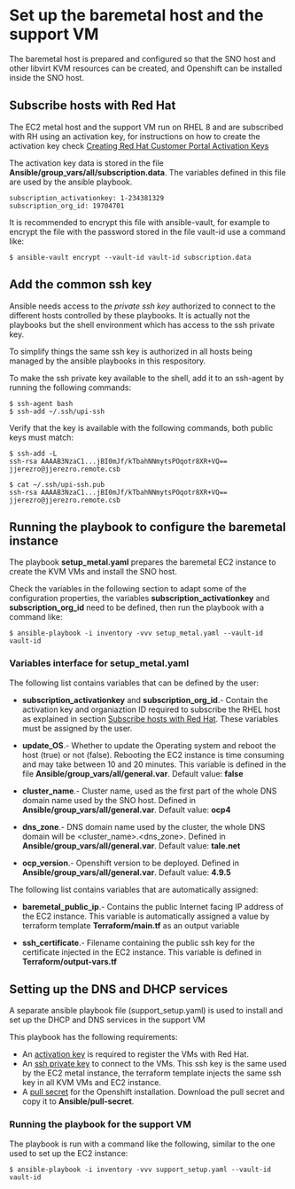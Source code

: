 # Set up the baremetal host and the support VM

The baremetal host is prepared and configured so that the SNO host and other libvirt KVM resources can be created, and Openshift can be installed inside the SNO host.

## Subscribe hosts with Red Hat
The EC2 metal host and the support VM run on RHEL 8 and are subscribed with RH using an activation key, for instructions on how to create the activation key check [Creating Red Hat Customer Portal Activation Keys](https://access.redhat.com/articles/1378093)

The activation key data is stored in the file **Ansible/group_vars/all/subscription.data**.  The variables defined in this file are used by the ansible playbook.
```
subscription_activationkey: 1-234381329
subscription_org_id: 19704701
```
It is recommended to encrypt this file with ansible-vault, for example to encrypt the file with the password stored in the file vault-id use a command like:
```
$ ansible-vault encrypt --vault-id vault-id subscription.data
```

## Add the common ssh key

Ansible needs access to the _private ssh key_ authorized to connect to the different hosts controlled by these playbooks.  It is actually not the playbooks but the shell environment which has access to the ssh private key.

To simplify things the same ssh key is authorized in all hosts being managed by the ansible playbooks in this respository.

To make the ssh private key available to the shell, add it to an ssh-agent by running the following commands:

```
$ ssh-agent bash
$ ssh-add ~/.ssh/upi-ssh
```
Verify that the key is available with the following commands, both public keys must match:
```
$ ssh-add -L
ssh-rsa AAAAB3NzaC1...jBI0mJf/kTbahNNmytsPOqotr8XR+VQ== jjerezro@jjerezro.remote.csb

$ cat ~/.ssh/upi-ssh.pub 
ssh-rsa AAAAB3NzaC1...jBI0mJf/kTbahNNmytsPOqotr8XR+VQ== jjerezro@jjerezro.remote.csb
```
## Running the playbook to configure the baremetal instance

The playbook **setup_metal.yaml** prepares the baremetal EC2 instance to create the KVM VMs and install the SNO host.

Check the variables in the following section to adapt some of the configuration properties, the variables **subscription_activationkey** and **subscription_org_id** need to be defined, then run the playbook with a command like:

```
$ ansible-playbook -i inventory -vvv setup_metal.yaml --vault-id vault-id
```

### Variables interface for setup_metal.yaml

The following list contains variables that can be defined by the user:

* **subscription_activationkey** and **subscription_org_id**.- Contain the activation key and organiaztion ID required to subscribe the RHEL host as explained in section [Subscribe hosts with Red Hat](#subscribe-hosts-with-red-hat).  These variables must be assigned by the user.

* **update_OS**.- Whether to update the Operating system and reboot the host (true) or not (false).  Rebooting the EC2 instance is time consuming and may take between 10 and 20 minutes.  This variable is defined in the file **Ansible/group_vars/all/general.var**. Default value: **false**

* **cluster_name**.- Cluster name, used as the first part of the whole DNS domain name used by the SNO host.  Defined in **Ansible/group_vars/all/general.var**.  Default value: **ocp4**

* **dns_zone**.- DNS domain name used by the cluster, the whole DNS domain will be \<cluster_name\>.\<dns_zone\>. Defined in **Ansible/group_vars/all/general.var**.  Default value: **tale.net**

* **ocp_version**.- Openshift version to be deployed.  Defined in **Ansible/group_vars/all/general.var**.  Default value: **4.9.5**

The following list contains variables that are automatically assigned:

* **baremetal_public_ip**.- Contains the public Internet facing IP address of the EC2 instance.  This variable is automatically assigned a value by terraform template **Terraform/main.tf** as an output variable

* **ssh_certificate**.- Filename containing the public ssh key for the certificate injected in the EC2 instance.  This variable is defined in **Terraform/output-vars.tf**

## Setting up the DNS and DHCP services

A separate ansible playbook file (support_setup.yaml) is used to install and set up the DHCP and DNS services in the support VM

This playbook has the following requirements:

* An [activation key](#subscribe-the-host-with-red-hat) is required to register the VMs with Red Hat.  
* An [ssh private key](#add-the-ec2-user-ssh-key) to connect to the VMs. This ssh key is the same used by the EC2 metal instance, the terraform template injects the same ssh key in all KVM VMs and EC2 instance.
* A [pull secret](https://console.redhat.com/openshift/install/metal/user-provisioned) for the Openshift installation.  Download the pull secret and copy it to **Ansible/pull-secret**.  

### Running the playbook for the support VM

The playbook is run with a command like the following, similar to the one used to set up the EC2 instance:

```
$ ansible-playbook -i inventory -vvv support_setup.yaml --vault-id vault-id 
```
